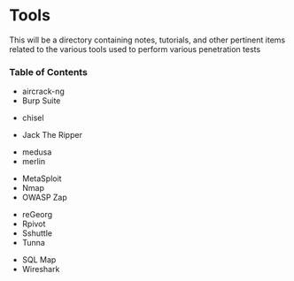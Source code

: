 # Tools

This will be a directory containing notes, tutorials, and other pertinent items related to the various tools used to perform various penetration tests

### Table of Contents
+ aircrack-ng
+ Burp Suite
* chisel
+ Jack The Ripper
* medusa
* merlin
+ MetaSploit
+ Nmap
+ OWASP Zap
* reGeorg
* Rpivot
* Sshuttle
* Tunna
+ SQL Map
+ Wireshark